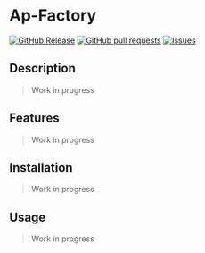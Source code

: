 # Ap-Factory
[![GitHub Release](https://img.shields.io/github/release/zjayers/ap-factory.svg?style=flat)](https://github.com/zjayers/ap-factory/releases)
[![GitHub pull requests](https://img.shields.io/github/issues-pr/zjayers/ap-factory.svg?style=flat)](https://github.com/zjayers/ap-factory/pulls)
[![Issues](https://img.shields.io/github/issues-raw/zjayers/ap-factory.svg?maxAge=25000)](https://github.com/zjayers/ap-factory/issues)

## Description

> Work in progress

## Features

> Work in progress

## Installation

> Work in progress

## Usage

> Work in progress
